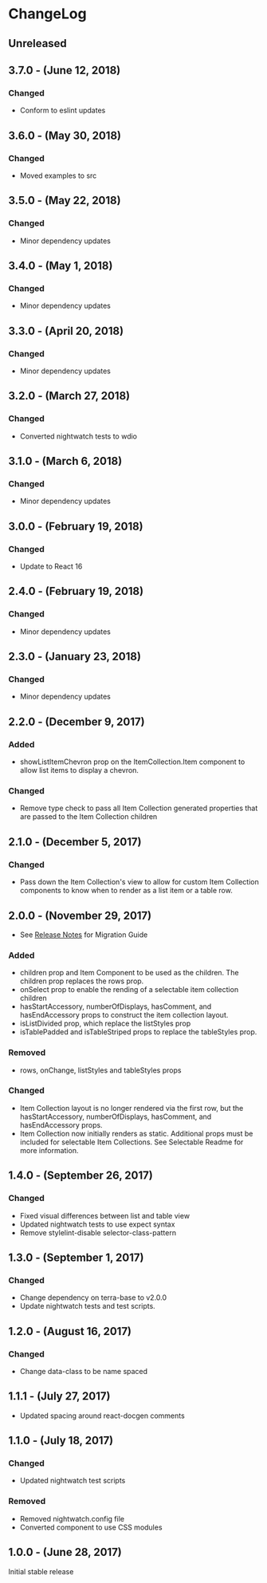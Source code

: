 ChangeLog
=========

Unreleased
----------

3.7.0 - (June 12, 2018)
----------
### Changed
* Conform to eslint updates

3.6.0 - (May 30, 2018)
----------
### Changed
* Moved examples to src

3.5.0 - (May 22, 2018)
----------
### Changed
* Minor dependency updates

3.4.0 - (May 1, 2018)
----------
### Changed
* Minor dependency updates

3.3.0 - (April 20, 2018)
----------
### Changed
* Minor dependency updates

3.2.0 - (March 27, 2018)
----------
### Changed
* Converted nightwatch tests to wdio

3.1.0 - (March 6, 2018)
----------
### Changed
* Minor dependency updates

3.0.0 - (February 19, 2018)
----------
### Changed
* Update to React 16

2.4.0 - (February 19, 2018)
----------
### Changed
* Minor dependency updates

2.3.0 - (January 23, 2018)
-----------------
### Changed
* Minor dependency updates

2.2.0 - (December 9, 2017)
----------
### Added
* showListItemChevron prop on the ItemCollection.Item component to allow list items to display a chevron.

### Changed
* Remove type check to pass all Item Collection generated properties that are passed to the Item Collection children

2.1.0 - (December 5, 2017)
-----------------
### Changed
* Pass down the Item Collection's view to allow for custom Item Collection components to know when to render as a list item or a table row.

2.0.0 - (November 29, 2017)
-----------------
* See [Release Notes](https://github.com/cerner/terra-clinical/releases/tag/terra-clinical-item-collection%402.0.0) for Migration Guide

### Added
* children prop and Item Component to be used as the children. The children prop replaces the rows prop.
* onSelect prop to enable the rending of a selectable item collection children
* hasStartAccessory, numberOfDisplays, hasComment, and hasEndAccessory props to construct the item collection layout.
* isListDivided prop, which replace the listStyles prop
* isTablePadded and isTableStriped props to replace the tableStyles prop.

### Removed
* rows, onChange, listStyles and tableStyles props

### Changed
* Item Collection layout is no longer rendered via the first row, but the hasStartAccessory, numberOfDisplays, hasComment, and hasEndAccessory props.
* Item Collection now initially renders as static. Additional props must be included for selectable Item Collections. See Selectable Readme for more information.

1.4.0 - (September 26, 2017)
-----------------
### Changed
* Fixed visual differences between list and table view
* Updated nightwatch tests to use expect syntax
* Remove stylelint-disable selector-class-pattern

1.3.0 - (September 1, 2017)
-----------------
### Changed
* Change dependency on terra-base to v2.0.0
* Update nightwatch tests and test scripts.

1.2.0 - (August 16, 2017)
-----------------
### Changed
* Change data-class to be name spaced

1.1.1 - (July 27, 2017)
-----------------
* Updated spacing around react-docgen comments

1.1.0 - (July 18, 2017)
-----------------
### Changed
* Updated nightwatch test scripts

### Removed
* Removed nightwatch.config file
* Converted component to use CSS modules

1.0.0 - (June 28, 2017)
-----------------
Initial stable release
